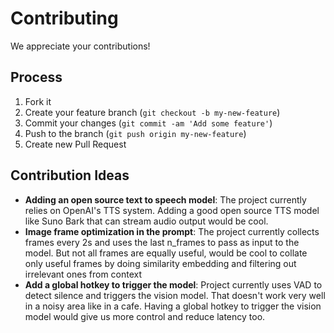 # Contributing
We appreciate your contributions!

## Process
1. Fork it
2. Create your feature branch (`git checkout -b my-new-feature`)
3. Commit your changes (`git commit -am 'Add some feature'`)
4. Push to the branch (`git push origin my-new-feature`)
5. Create new Pull Request

## Contribution Ideas
- **Adding an open source text to speech model**:  The project currently relies on OpenAI's TTS system. Adding a good open source TTS model like Suno Bark that can stream audio output would be cool.
- **Image frame optimization in the prompt**: The project currently collects frames every 2s and uses the last n_frames to pass as input to the model. But not all frames are equally useful, would be cool to collate only useful frames by doing similarity embedding and filtering out irrelevant ones from context
- **Add a global hotkey to trigger the model**: Project currently uses VAD to detect silence and triggers the vision model. That doesn't work very well in a noisy area like in a cafe. Having a global hotkey to trigger the vision model would give us more control and reduce latency too.
